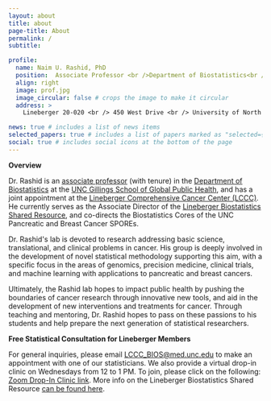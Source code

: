 ```yaml
---
layout: about
title: about
page-title: About
permalink: /
subtitle:

profile:
  name: Naim U. Rashid, PhD
  position:  Associate Professor <br />Department of Biostatistics<br />Gillings School of Global Public Health,<br /> Lineberger Comprehensive Cancer Center
  align: right
  image: prof.jpg
  image_circular: false # crops the image to make it circular
  address: >
    Lineberger 20-020 <br /> 450 West Drive <br /> University of North Carolina at Chapel Hill <br />Chapel Hill, NC, 27599

news: true # includes a list of news items
selected_papers: true # includes a list of papers marked as "selected={true}"
social: true # includes social icons at the bottom of the page
---
```


**Overview**

Dr. Rashid is an [associate professor](https://sph.unc.edu/adv_profile/naim-rashid-phd/) (with tenure) in the [Department of Biostatistics](https://sph.unc.edu/bios/biostatistics/) at the [UNC Gillings School of Global Public Health](https://sph.unc.edu/), and has a joint appointment at the [Lineberger Comprehensive Cancer Center (LCCC)](https://unclineberger.org/). He currently serves as the Associate Director of the [Lineberger Biostatistics Shared Resource](https://unclineberger.org/biostats/), and co-directs the Biostatistics Cores of the UNC Pancreatic and Breast Cancer SPOREs. 

Dr. Rashid's lab is devoted to research addressing basic science, translational, and clinical problems in cancer.  His group is deeply involved in the development of novel statistical methodology supporting this aim, with a specific focus in the areas of genomics, precision medicine, clinical trials, and machine learning with applications to pancreatic and breast cancers.  

Ultimately, the Rashid lab hopes to impact public health by pushing the boundaries of cancer research through innovative new tools, and aid in the development of new interventions and treatments for cancer.  Through teaching and mentoring, Dr. Rashid hopes to pass on these passions to his students and help prepare the next generation of statistical researchers.  

**Free Statistical Consultation for Lineberger Members**

For general inquiries, please email LCCC_BIOS@med.unc.edu to make an appointment with one of our statisticians.  We also provide a virtual drop-in clinic on Wednesdays from 12 to 1 PM. To join, please click on the following: [Zoom Drop-In Clinic link](https://zoom.us/j/98595369470).  More info on the Lineberger Biostatistics Shared Resource [can be found here](https://unclineberger.org/biostats/).

